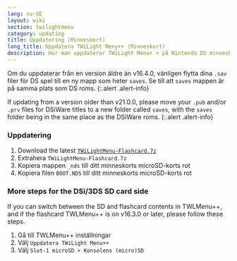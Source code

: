 ```yaml
---
lang: sv-SE
layout: wiki
section: twilightmenu
category: updating
title: Uppdatering (Minneskort)
long_title: Uppdatera TWiLight Meny++ (Minneskort)
description: Hur man uppdaterar TWiLight Menu+ + på Nintendo DS minneskort
---
```


Om du uppdaterar från en version äldre än v16.4.0, vänligen flytta dina `.sav` filer för DS spel till en ny mapp som heter `saves`. Se till att `saves` mappen är på samma plats som DS roms.
{:.alert .alert-info}

If updating from a version older than v21.0.0, please move your `.pub` and/or `.prv` files for DSiWare titles to a new folder called `saves`, with the `saves` folder being in the same place as the DSiWare roms.
{:.alert .alert-info}

### Uppdatering
1. Download the latest [`TWiLightMenu-Flashcard.7z`](https://github.com/DS-Homebrew/TWiLightMenu/releases/latest/download/TWiLightMenu-Flashcard.7z)
1. Extrahera `TWiLightMenu-Flashcard.7z`
1. Kopiera mappen `_nds` till ditt minneskorts microSD-korts rot
1. Kopiera filen `BOOT.NDS` till ditt minneskorts microSD-korts rot

### More steps for the DSi/3DS SD card side

If you can switch between the SD and flashcard contents in TWLMenu++, and if the flashcard TWLMenu++ is on v16.3.0 or later, please follow these steps.

1. Gå till TWLMenu++ inställningar
1. Välj `Uppdatera TWiLight Menu++`
1. Välj `Slot-1 microSD > Konsolens (micro)SD`
